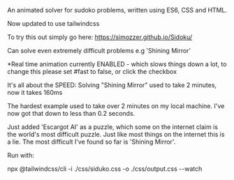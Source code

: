 An animated solver for sudoko problems, written using ES6, CSS and HTML.

Now updated to use tailwindcss

To try this out simply go here: https://simozzer.github.io/Sidoku/

Can solve even extremely difficult problems e.g 'Shining Mirror' 

*Real time animation currently ENABLED - which slows things down a lot, to change this please set #fast to false, or click the checkbox


It's all about the SPEED: Solving "Shining Mirror" used to take 2 minutes, now it takes 160ms

The hardest example used to take over 2 minutes on my local machine. I've now got that down to less than 0.2 seconds.


Just added 'Escargot AI' as a puzzle, which some on the internet claim is the world's most difficult puzzle. Just like most things on the internet this is a lie.  The most difficult I've found so far is 'Shining Mirror'.

Run with: 

npx @tailwindcss/cli -i ./css/siduko.css -o ./css/output.css --watch
